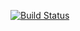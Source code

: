 [![Build Status](http://must-be.org/jenkins/job/consulo-xml/badge/icon)](http://must-be.org/jenkins/job/consulo-xml/)
